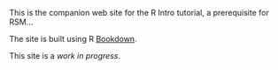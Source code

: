 This is the companion web site for the R Intro tutorial, a prerequisite for RSM...

The site is built using R [Bookdown](https://bookdown.org/yihui/bookdown/).

This site is a *work in progress*.